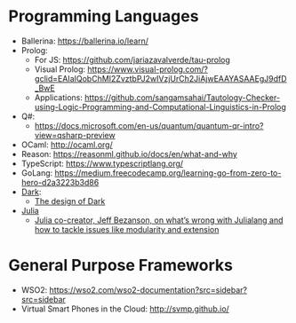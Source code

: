 # Programming Languages
- Ballerina: https://ballerina.io/learn/
- Prolog:
   - For JS: https://github.com/jariazavalverde/tau-prolog
   - Visual Prolog: https://www.visual-prolog.com/?gclid=EAIaIQobChMI2ZvztbPJ2wIVzjUrCh2JiAjwEAAYASAAEgJ9dfD_BwE
   - Applications: https://github.com/sangamsahai/Tautology-Checker-using-Logic-Programming-and-Computational-Linguistics-in-Prolog
- Q#:
   - https://docs.microsoft.com/en-us/quantum/quantum-qr-intro?view=qsharp-preview
- OCaml: http://ocaml.org/
- Reason: https://reasonml.github.io/docs/en/what-and-why
- TypeScript: https://www.typescriptlang.org/
- GoLang: https://medium.freecodecamp.org/learning-go-from-zero-to-hero-d2a3223b3d86
- [Dark](https://darklang.com/): 
    + [The design of Dark](https://medium.com/darklang/the-design-of-dark-59f5d38e52d2)
- [Julia](https://julialang.org/)
    + [Julia co-creator, Jeff Bezanson, on what’s wrong with Julialang and how to tackle issues like modularity and extension](https://hub.packtpub.com/julia-co-creator-jeff-bezanson-on-whats-wrong-with-julialang-and-how-to-tackle-issues-like-modularity-and-extension/)

# General Purpose Frameworks
- WSO2: https://wso2.com/wso2-documentation?src=sidebar?src=sidebar
- Virtual Smart Phones in the Cloud: http://svmp.github.io/
